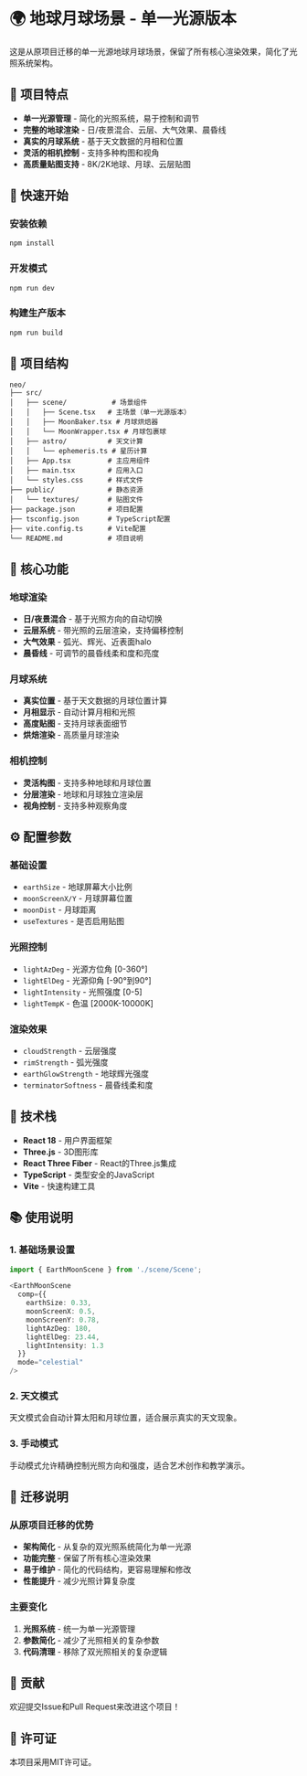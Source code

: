  # 🌍 地球月球场景 - 单一光源版本

这是从原项目迁移的单一光源地球月球场景，保留了所有核心渲染效果，简化了光照系统架构。

## 🎯 项目特点

- **单一光源管理** - 简化的光照系统，易于控制和调节
- **完整的地球渲染** - 日/夜景混合、云层、大气效果、晨昏线
- **真实的月球系统** - 基于天文数据的月相和位置
- **灵活的相机控制** - 支持多种构图和视角
- **高质量贴图支持** - 8K/2K地球、月球、云层贴图

## 🚀 快速开始

### 安装依赖
```bash
npm install
```

### 开发模式
```bash
npm run dev
```

### 构建生产版本
```bash
npm run build
```

## 📁 项目结构

```
neo/
├── src/
│   ├── scene/           # 场景组件
│   │   ├── Scene.tsx   # 主场景（单一光源版本）
│   │   ├── MoonBaker.tsx # 月球烘焙器
│   │   └── MoonWrapper.tsx # 月球包裹球
│   ├── astro/          # 天文计算
│   │   └── ephemeris.ts # 星历计算
│   ├── App.tsx         # 主应用组件
│   ├── main.tsx        # 应用入口
│   └── styles.css      # 样式文件
├── public/             # 静态资源
│   └── textures/       # 贴图文件
├── package.json        # 项目配置
├── tsconfig.json       # TypeScript配置
├── vite.config.ts      # Vite配置
└── README.md           # 项目说明
```

## 🎨 核心功能

### 地球渲染
- **日/夜景混合** - 基于光照方向的自动切换
- **云层系统** - 带光照的云层渲染，支持偏移控制
- **大气效果** - 弧光、辉光、近表面halo
- **晨昏线** - 可调节的晨昏线柔和度和亮度

### 月球系统
- **真实位置** - 基于天文数据的月球位置计算
- **月相显示** - 自动计算月相和光照
- **高度贴图** - 支持月球表面细节
- **烘焙渲染** - 高质量月球渲染

### 相机控制
- **灵活构图** - 支持多种地球和月球位置
- **分层渲染** - 地球和月球独立渲染层
- **视角控制** - 支持多种观察角度

## ⚙️ 配置参数

### 基础设置
- `earthSize` - 地球屏幕大小比例
- `moonScreenX/Y` - 月球屏幕位置
- `moonDist` - 月球距离
- `useTextures` - 是否启用贴图

### 光照控制
- `lightAzDeg` - 光源方位角 [0-360°]
- `lightElDeg` - 光源仰角 [-90°到90°]
- `lightIntensity` - 光照强度 [0-5]
- `lightTempK` - 色温 [2000K-10000K]

### 渲染效果
- `cloudStrength` - 云层强度
- `rimStrength` - 弧光强度
- `earthGlowStrength` - 地球辉光强度
- `terminatorSoftness` - 晨昏线柔和度

## 🔧 技术栈

- **React 18** - 用户界面框架
- **Three.js** - 3D图形库
- **React Three Fiber** - React的Three.js集成
- **TypeScript** - 类型安全的JavaScript
- **Vite** - 快速构建工具

## 📚 使用说明

### 1. 基础场景设置
```typescript
import { EarthMoonScene } from './scene/Scene';

<EarthMoonScene
  comp={{
    earthSize: 0.33,
    moonScreenX: 0.5,
    moonScreenY: 0.78,
    lightAzDeg: 180,
    lightElDeg: 23.44,
    lightIntensity: 1.3
  }}
  mode="celestial"
/>
```

### 2. 天文模式
天文模式会自动计算太阳和月球位置，适合展示真实的天文现象。

### 3. 手动模式
手动模式允许精确控制光照方向和强度，适合艺术创作和教学演示。

## 🎯 迁移说明

### 从原项目迁移的优势
- **架构简化** - 从复杂的双光照系统简化为单一光源
- **功能完整** - 保留了所有核心渲染效果
- **易于维护** - 简化的代码结构，更容易理解和修改
- **性能提升** - 减少光照计算复杂度

### 主要变化
1. **光照系统** - 统一为单一光源管理
2. **参数简化** - 减少了光照相关的复杂参数
3. **代码清理** - 移除了双光照相关的复杂逻辑

## 🤝 贡献

欢迎提交Issue和Pull Request来改进这个项目！

## 📄 许可证

本项目采用MIT许可证。